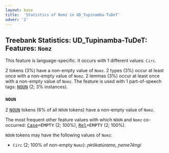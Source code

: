 ```yaml
---
layout: base
title:  'Statistics of Nomz in UD_Tupinamba-TuDeT'
udver: '2'
---
```


## Treebank Statistics: UD_Tupinamba-TuDeT: Features: `Nomz`

This feature is language-specific.
It occurs with 1 different values: `Circ`.

2 tokens (3%) have a non-empty value of `Nomz`.
2 types (3%) occur at least once with a non-empty value of `Nomz`.
2 lemmas (3%) occur at least once with a non-empty value of `Nomz`.
The feature is used with 1 part-of-speech tags: <tt><a href="tpn_tudet-pos-NOUN.html">NOUN</a></tt> (2; 3% instances).

### `NOUN`

2 <tt><a href="tpn_tudet-pos-NOUN.html">NOUN</a></tt> tokens (6% of all `NOUN` tokens) have a non-empty value of `Nomz`.

The most frequent other feature values with which `NOUN` and `Nomz` co-occurred: <tt><a href="tpn_tudet-feat-Case.html">Case</a></tt><tt>=EMPTY</tt> (2; 100%), <tt><a href="tpn_tudet-feat-Rel.html">Rel</a></tt><tt>=EMPTY</tt> (2; 100%).

`NOUN` tokens may have the following values of `Nomz`:

* `Circ` (2; 100% of non-empty `Nomz`): <em>ɲɨrõkatúramo, ɲemeʔẽngi</em>

